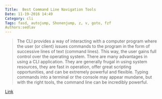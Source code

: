 ```yaml
---
Title:  Best Command Line Navigation Tools
Date: 11-19-2016 14:49
Category: cli
Tags: fasd, autojump, Shonenjump, z, v, goto, fzf
Authors:sedlav
---
```


> The CLI provides a way of interacting with a computer program where the user (or client) issues commands to the program in the form of successive lines of text (command lines). This way, the user gains full control over the operating system. There are many advantages in using a CLI application. They are generally frugal in using system resources, they are fast in operation, offer great scripting opportunities, and can be extremely powerful and flexible. Typing commands into a terminal or the console may appear mundane, but with the right tools, the command line can be incredibly powerful.

[Link](http://www.linuxlinks.com/article/20160522043330144/NavigationTools.html)
